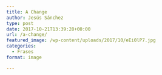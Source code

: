 ```yaml
---
title: A Change
author: Jesús Sánchez
type: post
date: 2017-10-21T13:39:28+00:00
url: /a-change/
featured_image: /wp-content/uploads/2017/10/eEi0lP7.jpg
categories:
  - Frases
format: image

---
```

